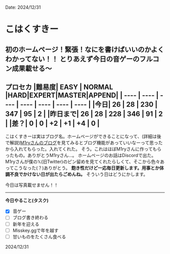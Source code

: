 Date: 2024/12/31
# こはくすきー
初のホームページ！緊張！なにを書けばいいのかよくわかってない！！
とりあえず今日の音ゲーのフルコン成果載せる〜
----
**プロセカ**
|難易度| EASY | NORMAL |HARD|EXPERT|MASTER|APPEND|
| ---- | ---- | ---- | ---- | ---- | ---- | ---- |
|今日| 26 | 28 | 230 | 347 | 95 | 2 |
|昨日まで| 26 | 28 | 228 | 346 | 91 | 2 |
|差？| 0 | 0 | +2 | +1 | +4 | 0 |
----
こはくすきーは実はブログ名。ホームページができることになって、(詳細は後で解説)[M1ryさんのブログ](https://miry.jp/)を見てみるとブログ機能があっていいなーって思ったから入れてもらった。入れてくれた。
そう。これはほぼM1ryさんに作ってもらったもの。ありがとうM1ryさん…。
ホームページのお話はDiscordで出た。M1ryさんが僕の𝕏(旧Twitter)のピン留めを見てくれたらしくて、そこから色々あってこうなった(？)ありがとう。
**飽き性だけど一応毎日更新します。用事とか体調不良でかけない日が出たらごめんね。**
そういう日はどうにかします。

今日は写真載せません！！

----

**今日やること(タスク)**
- [x] 音ゲー
- [ ] ブログ書き終わる
- [ ] 新年を迎える
- [ ] Misskey.ggで年を越す
- [ ] 甘いものをたくさん食べる

2024/12/31
